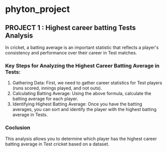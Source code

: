 # phyton_project

## PROJECT 1 : Highest career batting Tests Analysis
In cricket, a batting average is an important statistic that reflects a player's consistency and performance over their career in Test matches. 

### Key Steps for Analyzing the Highest Career Batting Average in Tests:
1.  Gathering Data: First, we need to gather career statistics for Test players (runs scored, innings played, and not outs).
2.  Calculating Batting Average: Using the above formula, calculate the batting average for each player.
3.  Identifying Highest Batting Average: Once you have the batting averages, you can sort and identify the player with the highest batting average in Tests.

### Coclusion
This analysis allows you to determine which player has the highest career batting average in Test cricket based on a dataset. 
